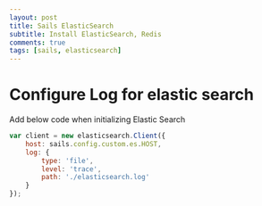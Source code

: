 ```yaml
---
layout: post
title: Sails ElasticSearch
subtitle: Install ElasticSearch, Redis
comments: true
tags: [sails, elasticsearch]
---
```


# Configure Log for elastic search
Add below code when initializing Elastic Search

```javascript
var client = new elasticsearch.Client({
    host: sails.config.custom.es.HOST,
    log: {
        type: 'file',
        level: 'trace',
        path: './elasticsearch.log'
    }
});
```